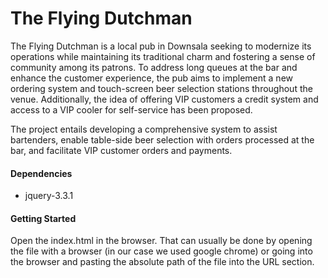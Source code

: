 # The Flying Dutchman


The Flying Dutchman is a local pub in Downsala seeking to modernize its operations while maintaining its traditional charm and fostering a sense of community among its patrons. To address long queues at the bar and enhance the customer experience, the pub aims to implement a new ordering system and touch-screen beer selection stations throughout the venue. Additionally, the idea of offering VIP customers a credit system and access to a VIP cooler for self-service has been proposed.

The project entails developing a comprehensive system to assist bartenders, enable table-side beer selection with orders processed at the bar, and facilitate VIP customer orders and payments.

#### Dependencies

- jquery-3.3.1

#### Getting Started

Open the index.html in the browser. That can usually be done by opening the file with a browser (in our case we used google chrome) or going into the browser and pasting the absolute path of the file into the URL section.


